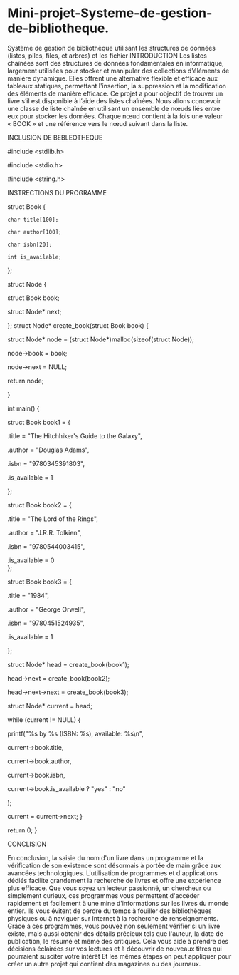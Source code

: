 # Mini-projet-Systeme-de-gestion-de-bibliotheque.
Système de gestion de bibliothèque utilisant les structures de données (listes, piles, files, et arbres) et les fichier
INTRODUCTION 
Les listes chaînées sont des structures de données fondamentales en informatique, largement utilisées pour stocker et manipuler des collections d'éléments de manière dynamique. Elles offrent une alternative flexible et efficace aux tableaux statiques, permettant l'insertion, la suppression et la modification des éléments de manière efficace.
Ce projet a pour objectif de trouver un livre s’il est disponible à l’aide des listes chaînées. Nous allons concevoir une classe de liste chaînée en utilisant un ensemble de nœuds liés entre eux pour stocker les données. Chaque nœud contient à la fois une valeur « BOOK » et une référence vers le nœud suivant dans la liste.

INCLUSION DE BEBLEOTHEQUE

#include <stdlib.h>

#include <stdio.h>

#include <string.h>



INSTRECTIONS DU PROGRAMME

struct Book {

    char title[100];
    
    char author[100];
    
    char isbn[20];
    
    int is_available;
    
};

struct Node {

struct Book book;

struct Node* next;

};
struct Node* create_book(struct Book book) {

struct Node* node = (struct Node*)malloc(sizeof(struct Node));

node->book = book;

node->next = NULL;

return node;

}

int main() {  

struct Book book1 = { 

.title = "The Hitchhiker's Guide to the Galaxy",

.author = "Douglas Adams",

.isbn = "9780345391803", 

.is_available = 1

};

struct Book book2 = {

.title = "The Lord of the Rings",

.author = "J.R.R. Tolkien",

.isbn = "9780544003415",

.is_available = 0   
};

struct Book book3 = {

.title = "1984",

.author = "George Orwell",

.isbn = "9780451524935",

.is_available = 1

};

struct Node* head = create_book(book1);

head->next = create_book(book2);

head->next->next = create_book(book3);

struct Node* current = head;

while (current != NULL) {

printf("%s by %s (ISBN: %s), available: %s\n",

current->book.title,

current->book.author,

current->book.isbn,

current->book.is_available ? "yes" : "no"

);

current = current->next;
}

return 0; 
}


CONCLISION


En conclusion, la saisie du nom d'un livre dans un programme et la vérification de son existence sont désormais à portée de main grâce aux avancées technologiques. L'utilisation de programmes et d'applications dédiés facilite grandement la recherche de livres et offre une expérience plus efficace.
Que vous soyez un lecteur passionné, un chercheur ou simplement curieux, ces programmes vous permettent d'accéder rapidement et facilement à une mine d'informations sur les livres du monde entier. Ils vous évitent de perdre du temps à fouiller des bibliothèques physiques ou à naviguer sur Internet à la recherche de renseignements.
Grâce à ces programmes, vous pouvez non seulement vérifier si un livre existe, mais aussi obtenir des détails précieux tels que l'auteur, la date de publication, le résumé et même des critiques. Cela vous aide à prendre des décisions éclairées sur vos lectures et à découvrir de nouveaux titres qui pourraient susciter votre intérêt
Et les mêmes étapes on peut appliquer pour créer un autre projet qui contient des magazines ou des journaux.


















